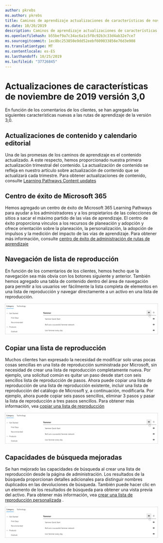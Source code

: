 ```yaml
---
author: pkrebs
ms.author: pkrebs
title: Caminos de aprendizaje actualizaciones de características de noviembre de 2019
ms.date: 10/20/2019
description: Caminos de aprendizaje actualizaciones de características de noviembre de 2019
ms.openlocfilehash: b55bef9a7c34ac6a1c5f8c92b3c33d4ab32e7ce7
ms.sourcegitcommit: 1ec8bc253850e9dd52eebf609033856e76d3e908
ms.translationtype: MT
ms.contentlocale: es-ES
ms.lasthandoff: 10/25/2019
ms.locfileid: "37726845"
---
```

# <a name="november-2019-version-30-feature-updates"></a>Actualizaciones de características de noviembre de 2019 versión 3,0
En función de los comentarios de los clientes, se han agregado las siguientes características nuevas a las rutas de aprendizaje de la versión 3,0.

## <a name="content-updates-and-editorial-calendar"></a>Actualizaciones de contenido y calendario editorial
Una de las promesas de los caminos de aprendizaje es el contenido actualizado. A este respecto, hemos proporcionado nuestra primera actualización trimestral del contenido. La actualización de contenido se refleja en nuestro artículo sobre actualización de contenido que se actualizará cada trimestre. Para obtener actualizaciones de contenido, consulte [Learning Pathways Content updates](custom_contentupdates.md)

## <a name="microsoft-365-success-center"></a>Centro de éxito de Microsoft 365
Hemos agregado un centro de éxito de Microsoft 365 Learning Pathways para ayudar a los administradores y a los propietarios de las colecciones de sitios a sacar el máximo partido de las vías de aprendizaje. El centro de éxito proporciona vínculos a los recursos de planeación y adopción y ofrece orientación sobre la planeación, la personalización, la adopción de impulsos y la medición del impacto de las vías de aprendizaje. Para obtener más información, consulte [centro de éxito de administración de rutas de aprendizaje](custom_successcenter.md)

## <a name="playlist-navigation"></a>Navegación de lista de reproducción
En función de los comentarios de los clientes, hemos hecho que la navegación sea más obvia con los botones siguiente y anterior. También hemos agregado una tabla de contenido dentro del área de navegación para permitir a los usuarios ver fácilmente la lista completa de elementos en una lista de reproducción y navegar directamente a un activo en una lista de reproducción. 

![CG-hidesubcat. png](media/cg-hidesubcat.png)

## <a name="copy-a-playlist"></a>Copiar una lista de reproducción
Muchos clientes han expresado la necesidad de modificar solo unas pocas cosas sencillas en una lista de reproducción suministrada por Microsoft, sin necesidad de crear una lista de reproducción completamente nueva. Por ejemplo, una solicitud común es quitar un paso desde start con seis sencillos lista de reproducción de pasos. Ahora puede copiar una lista de reproducción de una lista de reproducción existente, incluir una lista de reproducción del catálogo de Microsoft y, a continuación, modificarla. Por ejemplo, ahora puede copiar seis pasos sencillos, eliminar 3 pasos y pasar la lista de reproducción a tres pasos sencillos. Para obtener más información, vea [copiar una lista de reproducción](custom_copyplaylist.md)

![CG-hidesubcat. png](media/cg-hidesubcat.png)

## <a name="improved-search-capabilities"></a>Capacidades de búsqueda mejoradas 
Se han mejorado las capacidades de búsqueda al crear una lista de reproducción desde la página de administración. Los resultados de la búsqueda proporcionan detalles adicionales para distinguir nombres duplicados en las devoluciones de búsqueda. También puede hacer clic en un elemento de los resultados de búsqueda para obtener una vista previa del activo. Para obtener más información, vea [crear una lista de reproducción personalizada](custom_copyplaylist.md) .

![CG-hidesubcat. png](media/cg-hidesubcat.png)


